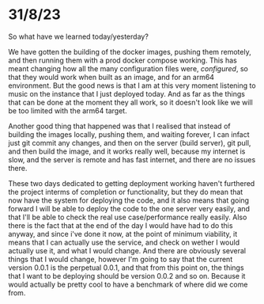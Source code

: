 # 31/8/23

So what have we learned today/yesterday?

We have gotten the building of the docker images, pushing them remotely, and then running them with a prod docker compose working. This has meant changing how all the many configuration files were, *configured*, so that they would work when built as an image, and for an arm64 environment. But the good news is that I am at this very moment listening to music on the instance that I just deployed today. And as far as the things that can be done at the moment they all work, so it doesn't look like we will be too limited with the arm64 target.

Another good thing that happened was that I realised that instead of building the images locally, pushing them, and waiting forever, I can infact just git commit any changes, and then on the server (build server), git pull, and then build the image, and it works really well, because my internet is slow, and the server is remote and has fast internet, and there are no issues there.

These two days dedicated to getting deployment working haven't furthered the project interms of completion or functionality, but they do mean that now have the system for deploying the code, and it also means that going forward I will be able to deploy the code to the one server very easily, and that I'll be able to check the real use case/performance really easily. Also there is the fact that at the end of the day I would have had to do this anyway, and since i've done it now, at the point of minimum viability, it means that I can actually use the service, and check on wether I would actually use it, and what I would change. And there are obviously several things that I would change, however I'm going to say that the current version 0.0.1 is the perpetual 0.0.1, and that from this point on, the things that I want to be deploying should be version 0.0.2 and so on. Because it would actually be pretty cool to have a benchmark of where did we come from.